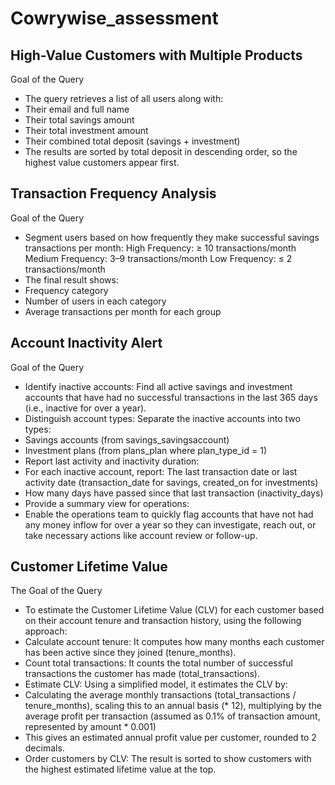 # Cowrywise_assessment
##  High-Value Customers with Multiple Products
Goal of the Query
- The query retrieves a list of all users along with:
- Their email and full name
- Their total savings amount
- Their total investment amount
- Their combined total deposit (savings + investment)
- The results are sorted by total deposit in descending order, so the highest value customers appear first.

## Transaction Frequency Analysis
Goal of the Query
- Segment users based on how frequently they make successful savings transactions per month:
    High Frequency: ≥ 10 transactions/month
    Medium Frequency: 3–9 transactions/month
    Low Frequency: ≤ 2 transactions/month
- The final result shows:
- Frequency category
- Number of users in each category
- Average transactions per month for each group

## Account Inactivity Alert
Goal of the Query
- Identify inactive accounts:
    Find all active savings and investment accounts that have had no successful transactions in the last 365 days (i.e., inactive for over a year).
- Distinguish account types:
    Separate the inactive accounts into two types:
- Savings accounts (from savings_savingsaccount)
- Investment plans (from plans_plan where plan_type_id = 1)
- Report last activity and inactivity duration:
- For each inactive account, report:
    The last transaction date or last activity date (transaction_date for savings, created_on for investments)
- How many days have passed since that last transaction (inactivity_days)
- Provide a summary view for operations:
- Enable the operations team to quickly flag accounts that have not had any money inflow for over a year so they can investigate, reach out, or take necessary actions like account review or follow-up.

## Customer Lifetime Value
The Goal of the Query 
- To estimate the Customer Lifetime Value (CLV) for each customer based on their account tenure and transaction history, using the following approach:
- Calculate account tenure:
It computes how many months each customer has been active since they joined (tenure_months).
- Count total transactions:
It counts the total number of successful transactions the customer has made (total_transactions).
- Estimate CLV:
Using a simplified model, it estimates the CLV by:
- Calculating the average monthly transactions (total_transactions / tenure_months), scaling this to an annual basis (* 12), multiplying by the average profit per transaction (assumed as 0.1% of transaction amount, represented by amount * 0.001)
- This gives an estimated annual profit value per customer, rounded to 2 decimals.
- Order customers by CLV:
The result is sorted to show customers with the highest estimated lifetime value at the top.



